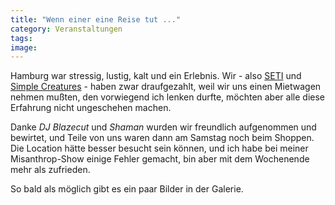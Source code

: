 ```yaml
---
title: "Wenn einer eine Reise tut ..."
category: Veranstaltungen
tags: 
image: 
---
```


Hamburg war stressig, lustig, kalt und ein Erlebnis. Wir - also [SETI](http://www.seti-projekt.de/) und [Simple Creatures](http://www.simplecreatures.com/) - haben zwar draufgezahlt, weil wir uns einen Mietwagen nehmen mußten, den vorwiegend ich lenken durfte, möchten aber alle diese Erfahrung nicht ungeschehen machen.  

Danke *DJ Blazecut* und *Shaman* wurden wir freundlich aufgenommen und bewirtet, und Teile von uns waren dann am Samstag noch beim Shoppen. Die Location hätte besser besucht sein können, und ich habe bei meiner Misanthrop-Show einige Fehler gemacht, bin aber mit dem Wochenende mehr als zufrieden.  

So bald als möglich gibt es ein paar Bilder in der Galerie.

